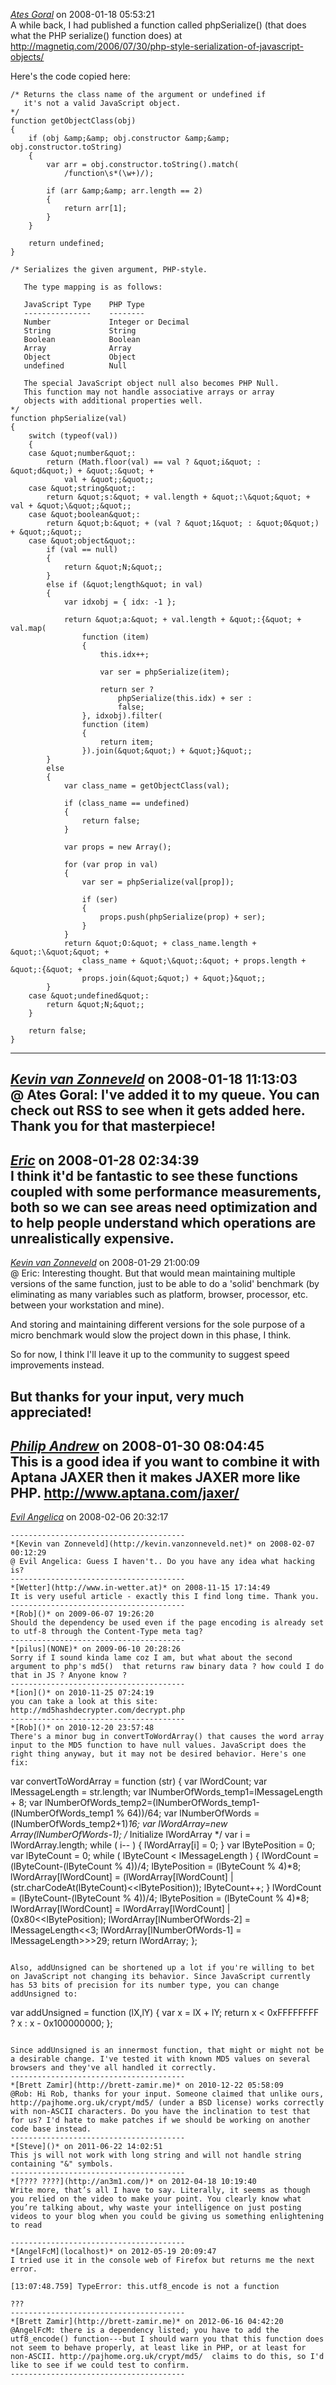 *[Ates Goral]()* on 2008-01-18 05:53:21  
A while back, I had published a function called phpSerialize() (that does what the PHP serialize() function does) at http://magnetiq.com/2006/07/30/php-style-serialization-of-javascript-objects/

Here's the code copied here:

```
/* Returns the class name of the argument or undefined if
   it's not a valid JavaScript object.
*/
function getObjectClass(obj)
{
    if (obj &amp;&amp; obj.constructor &amp;&amp; obj.constructor.toString)
    {
        var arr = obj.constructor.toString().match(
            /function\s*(\w+)/);

        if (arr &amp;&amp; arr.length == 2)
        {
            return arr[1];
        }
    }

    return undefined;
}

/* Serializes the given argument, PHP-style.

   The type mapping is as follows:

   JavaScript Type    PHP Type
   ---------------    --------
   Number             Integer or Decimal
   String             String
   Boolean            Boolean
   Array              Array
   Object             Object
   undefined          Null

   The special JavaScript object null also becomes PHP Null.
   This function may not handle associative arrays or array
   objects with additional properties well.
*/
function phpSerialize(val)
{
    switch (typeof(val))
    {
    case &quot;number&quot;:
        return (Math.floor(val) == val ? &quot;i&quot; : &quot;d&quot;) + &quot;:&quot; +
            val + &quot;;&quot;;
    case &quot;string&quot;:
        return &quot;s:&quot; + val.length + &quot;:\&quot;&quot; + val + &quot;\&quot;;&quot;;
    case &quot;boolean&quot;:
        return &quot;b:&quot; + (val ? &quot;1&quot; : &quot;0&quot;) + &quot;;&quot;;
    case &quot;object&quot;:
        if (val == null)
        {
            return &quot;N;&quot;;
        }
        else if (&quot;length&quot; in val)
        {
            var idxobj = { idx: -1 };

            return &quot;a:&quot; + val.length + &quot;:{&quot; + val.map(
                function (item)
                {
                    this.idx++;

                    var ser = phpSerialize(item);

                    return ser ?
                        phpSerialize(this.idx) + ser :
                        false;
                }, idxobj).filter(
                function (item)
                {
                    return item;
                }).join(&quot;&quot;) + &quot;}&quot;;
        }
        else
        {
            var class_name = getObjectClass(val);

            if (class_name == undefined)
            {
                return false;
            }

            var props = new Array();

            for (var prop in val)
            {
                var ser = phpSerialize(val[prop]);

                if (ser)
                {
                    props.push(phpSerialize(prop) + ser);
                }
            }
            return &quot;O:&quot; + class_name.length + &quot;:\&quot;&quot; +
                class_name + &quot;\&quot;:&quot; + props.length + &quot;:{&quot; +
                props.join(&quot;&quot;) + &quot;}&quot;;
        }
    case &quot;undefined&quot;:
        return &quot;N;&quot;;
    }

    return false;
}
```
---------------------------------------
*[Kevin van Zonneveld](http://kevin.vanzonneveld.net)* on 2008-01-18 11:13:03  
@ Ates Goral: I've added it to my queue. You can check out RSS to see when it gets added here. Thank you for that masterpiece!
---------------------------------------
*[Eric]()* on 2008-01-28 02:34:39  
I think it'd be fantastic to see these functions coupled with some performance measurements, both so we can see areas need optimization and to help people understand which operations are unrealistically expensive.
---------------------------------------
*[Kevin van Zonneveld](http://kevin.vanzonneveld.net)* on 2008-01-29 21:00:09  
@ Eric: Interesting thought. 
But that would mean maintaining multiple versions of the same function, just to be able to do a 'solid' benchmark (by eliminating as many variables such as platform, browser, processor, etc. between your workstation and mine). 

And storing and maintaining different versions for the sole purpose of a micro benchmark would slow the project down in this phase, I think.

So for now, I think I'll leave it up to the community to suggest speed improvements instead.

But thanks for your input, very much appreciated!
---------------------------------------
*[Philip Andrew]()* on 2008-01-30 08:04:45  
This is a good idea if you want to combine it with Aptana JAXER then it makes JAXER more like PHP.
http://www.aptana.com/jaxer/
---------------------------------------
*[Evil Angelica]()* on 2008-02-06 20:32:17  
```alert:(You Have Been H4x0r3D! By Evil Angelica
---------------------------------------
*[Kevin van Zonneveld](http://kevin.vanzonneveld.net)* on 2008-02-07 00:12:29  
@ Evil Angelica: Guess I haven't.. Do you have any idea what hacking is?
---------------------------------------
*[Wetter](http://www.in-wetter.at)* on 2008-11-15 17:14:49  
It is very useful article - exactly this I find long time. Thank you.
---------------------------------------
*[Rob]()* on 2009-06-07 19:26:20  
Should the dependency be used even if the page encoding is already set to utf-8 through the Content-Type meta tag?
---------------------------------------
*[pilus](NONE)* on 2009-06-10 20:28:26  
Sorry if I sound kinda lame coz I am, but what about the second argument to php's md5()  that returns raw binary data ? how could I do that in JS ? Anyone know ?
---------------------------------------
*[ion]()* on 2010-11-25 07:24:19  
you can take a look at this site: http://md5hashdecrypter.com/decrypt.php
---------------------------------------
*[Rob]()* on 2010-12-20 23:57:48  
There's a minor bug in convertToWordArray() that causes the word array input to the MD5 function to have null values. JavaScript does the right thing anyway, but it may not be desired behavior. Here's one fix:

```
var convertToWordArray = function (str) {
	var lWordCount;
	var lMessageLength = str.length;
	var lNumberOfWords_temp1=lMessageLength + 8;
	var lNumberOfWords_temp2=(lNumberOfWords_temp1-(lNumberOfWords_temp1 % 64))/64;
	var lNumberOfWords = (lNumberOfWords_temp2+1)*16;
	var lWordArray=new Array(lNumberOfWords-1);
	/* Initialize lWordArray */
	var i = lWordArray.length; while ( i-- ) { lWordArray[i] = 0; }
	var lBytePosition = 0;
	var lByteCount = 0;
	while ( lByteCount < lMessageLength ) {
		lWordCount = (lByteCount-(lByteCount % 4))/4;
		lBytePosition = (lByteCount % 4)*8;
		lWordArray[lWordCount] = (lWordArray[lWordCount] | (str.charCodeAt(lByteCount)<<lBytePosition));
		lByteCount++;
	}
	lWordCount = (lByteCount-(lByteCount % 4))/4;
	lBytePosition = (lByteCount % 4)*8;
	lWordArray[lWordCount] = lWordArray[lWordCount] | (0x80<<lBytePosition);
	lWordArray[lNumberOfWords-2] = lMessageLength<<3;
	lWordArray[lNumberOfWords-1] = lMessageLength>>>29;
	return lWordArray;
};
```

Also, addUnsigned can be shortened up a lot if you're willing to bet on JavaScript not changing its behavior. Since JavaScript currently has 53 bits of precision for its number type, you can change addUnsigned to:

```
var addUnsigned = function (lX,lY) {
	var x = lX + lY;
	return x < 0xFFFFFFFF ? x : x - 0x100000000;
};
```

Since addUnsigned is an innermost function, that might or might not be a desirable change. I've tested it with known MD5 values on several browsers and they've all handled it correctly.
---------------------------------------
*[Brett Zamir](http://brett-zamir.me)* on 2010-12-22 05:58:09  
@Rob: Hi Rob, thanks for your input. Someone claimed that unlike ours, http://pajhome.org.uk/crypt/md5/ (under a BSD license) works correctly with non-ASCII characters. Do you have the inclination to test that for us? I'd hate to make patches if we should be working on another code base instead. 
---------------------------------------
*[Steve]()* on 2011-06-22 14:02:51  
This js will not work with long string and will not handle string containing "&" symbols. 
---------------------------------------
*[???? ????](http://an3m1.com/)* on 2012-04-18 10:19:40  
Write more, that’s all I have to say. Literally, it seems as though you relied on the video to make your point. You clearly know what you’re talking about, why waste your intelligence on just posting videos to your blog when you could be giving us something enlightening to read  

---------------------------------------
*[AngelFcM](localhost)* on 2012-05-19 20:09:47  
I tried use it in the console web of Firefox but returns me the next error.
 
[13:07:48.759] TypeError: this.utf8_encode is not a function

???
---------------------------------------
*[Brett Zamir](http://brett-zamir.me)* on 2012-06-16 04:42:20  
@AngelFcM: there is a dependency listed; you have to add the utf8_encode() function---but I should warn you that this function does not seem to behave properly, at least like in PHP, or at least for non-ASCII. http://pajhome.org.uk/crypt/md5/  claims to do this, so I'd like to see if we could test to confirm. 
---------------------------------------
